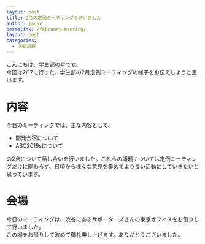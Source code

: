 ```yaml
---
layout: post
title: 2月の定例ミーティングを行いました
author: jagsc
permalink: /february-meeting/
layout: post
categories:
  - 活動記録
---
```


こんにちは、学生部の星です。  
今回は2/17に行った、学生部の2月定例ミーティングの様子をお伝えしようと思います。

# 内容  

今日のミーティングでは、主な内容として、  
- 開発合宿について
- ABC2019sについて

の2点について話し合いを行いました。これらの議題については定例ミーティングだけに関わらず、日頃から様々な意見を集めてより良い活動にしていきたいと思っています。

# 会場

今日のミーティングは、渋谷にあるサポーターズさんの東京オフィスをお借りして行いました。  
この場をお借りして改めて御礼申し上げます。ありがとうございました。
